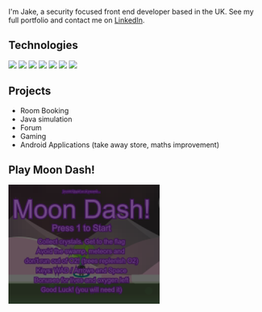 

I'm Jake, a security focused front end developer based in the UK. See my full portfolio and contact me on [LinkedIn][1].

## Technologies
![](https://img.shields.io/badge/Code-node.js-informational?style=flat&logo=javascript&logoColor=white&color=0d2afd)
![](https://img.shields.io/badge/Code-Python-informational?style=flat&logo=python&logoColor=white&color=0d2afd)
![](https://img.shields.io/badge/Code-Java-informational?style=flat&logo=java&logoColor=white&color=0d2afd)
![](https://img.shields.io/badge/%20Database-MSSQL-informational?style=flat&logo=mySQL&logoColor=white&color=0d2afd)
![](https://img.shields.io/badge/Code-Kotlin-informational?style=flat&logo=kotlin&logoColor=white&color=0d2afd)
![](https://img.shields.io/badge/Code-P5-informational?style=flat&logo=javascript&logoColor=white&color=0d2afd)
![](https://img.shields.io/badge/Infosec-OWASPZap-informational?style=flat&logo=zap&logoColor=white&color=0d2afd)


## Projects

- Room Booking 
- Java simulation
- Forum
- Gaming
- Android Applications (take away store, maths improvement)



<!--## GitHub Stats

<a href="https://github.com/jbrun001/jbrun001">
  <img align="center" src="https://github-readme-stats.vercel.app/api/top-langs/?username=jbrun001&hide=java,html,tex&title_color=ffffff&text_color=c9cacc&icon_color=2bbc8a&bg_color=1d1f21&langs_count=3" />
</a>
<a href="https://github.com/jbrun001/jbrun001">
  <img align="center" src="https://github-readme-stats.vercel.app/api?username=jbrun001&show_icons=true&line_height=27&count_private=true&title_color=ffffff&text_color=c9cacc&icon_color=2bbc8a&bg_color=1d1f21" alt="jbrun001's GitHub Stats" />
</a>
-->

## Play Moon Dash!
[![MoonDash](media/moondash.png "MoonDash")](https://doc.gold.ac.uk/~jbrun001/programming/week7/index.html)




<!-- social media accounts -->
[1]: https://www.linkedin.com/in/jbrun001/
[2]: https://doc.gold.ac.uk/~jbrun001/portfolio/

